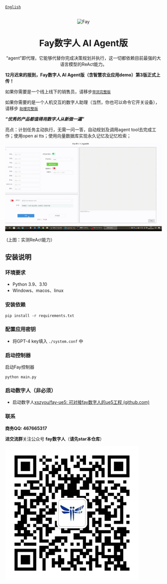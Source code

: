 [`English`](https://github.com/TheRamU/Fay/blob/main/README_EN.md)

<div align="center">
    <br>
    <img src="images/icon.png" alt="Fay">
    <h1>Fay数字人 AI Agent版</h1>
    “agent”即代理，它能够代替你完成决策规划并执行，这一切都依赖目前最强的大语言模型的ReAct能力。
</div>

**12月迟来的报到，Fay数字人 AI Agent版（含智慧农业应用demo）第3版正式上传！**

如果你需要是一个线上线下的销售员，请移步[`带货完整版`](https://github.com/TheRamU/Fay/tree/fay-sales-edition)                       

如果你需要的是一个人机交互的数字人助理（当然，你也可以命令它开关设备），请移步 [`助理完整版`](https://github.com/TheRamU/Fay/tree/fay-assistant-edition)



***“优秀的产品都值得用数字人从新做一遍”***

亮点：计划任务主动执行，无需一问一答，自动规划及调用agent tool去完成工作；使用open ai tts；使用向量数据库实现永久记忆及记忆检索；

![](images/agent_demo.gif)

​                                                                       (上图：实测ReAct能力）

## **安装说明**


### **环境要求** 

- Python 3.9、3.10
- Windows、macos、linux

### **安装依赖**

```shell
pip install -r requirements.txt
```

### **配置应用密钥**

+ 将GPT-4 key填入 `./system.conf` 中

### **启动控制器**

启动Fay控制器

```shell
python main.py
```

### **启动数字人（非必须）**

+ 启动数字人[xszyou/fay-ue5: 可对接fay数字人的ue5工程 (github.com)](https://github.com/xszyou/fay-ue5)

### **联系**

**商务QQ: 467665317**

**进交流群**关注公众号 **fay数字人**（**请先star本仓库**）

<img src="images/2.jpg"  />
